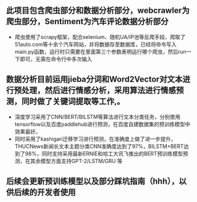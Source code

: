 ## 此项目包含爬虫部分和数据分析部分，webcrawler为爬虫部分，Sentiment为汽车评论数据分析部分
+ 爬虫使用了scrapy框架，配合selenium、随机UA/IP池等反爬手段，爬取了51auto.com等十余个汽车网站，并将数据存至数据库，已经将命令写入main.py函数，运行时只需要在里面第三个参数表明运行哪个爬虫，然后run一下即可，无需在命令行中多次输入
##  数据分析目前运用jieba分词和Word2Vector对文本进行预处理，然后进行情感分析，采用算法进行情感预测，同时做了关键词提取等工作,。
+ 深度学习采用了CNN/BERT/BILSTM等算法进行文本分类任务，分别使用tensorflow以及百度paddlehub进行预测，在百度自建数据集的预训练模型中效果最好。
+ 同时采用了kashigari迁移学习进行预测，在准确度上做了进一步提升，THUCNews新闻长文本主题分类CNN准确度达到了97%，BILSTM+BERT达到了98%，同时支持采用最新ERNIE和哈工大讯飞推出的BERT预训练模型预测，在其余模型方面支持GPT-2/LSTM/GRU 等
## 后续会更新预训练模型以及部分踩坑指南（hhh），以供后续的开发者使用
